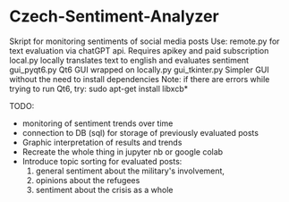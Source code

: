 # Czech-Sentiment-Analyzer
Skript for monitoring sentiments of social media posts
Use:
remote.py for text evaluation via chatGPT api. Requires apikey and paid subscription
local.py locally translates text to english and evaluates sentiment
gui_pyqt6.py Qt6 GUI wrapped on locally.py
gui_tkinter.py  Simpler GUI without the need to install dependencies
Note: if there are errors while trying to run Qt6, try: 
sudo apt-get install libxcb*

TODO:
 - monitoring of sentiment trends over time
 - connection to DB (sql) for storage of previously evaluated posts
 - Graphic interpretation of results and trends
 - Recreate the whole thing in jupyter nb or google colab
 - Introduce topic sorting for evaluated posts:
   1) general sentiment about the military's involvement,
   2) opinions about the refugees
   3) sentiment about the crisis as a whole